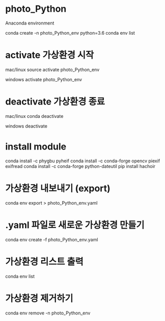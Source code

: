 # photo_Python

Anaconda environment

conda create -n photo_Python_env python=3.6
conda env list

# activate 가상환경 시작
mac/linux
source activate photo_Python_env

windows
activate photo_Python_env

# deactivate 가상환경 종료
mac/linux
conda deactivate

windows
deactivate

# install module
conda install -c phygbu pyheif
conda install -c conda-forge opencv piexif exifread 
conda install -c conda-forge python-dateutil
pip install hachoir

# 가상환경 내보내기 (export)
conda env export > photo_Python_env.yaml

# .yaml 파일로 새로운 가상환경 만들기
conda env create -f photo_Python_env.yaml

# 가상환경 리스트 출력
conda env list

# 가상환경 제거하기
conda env remove -n photo_Python_env
